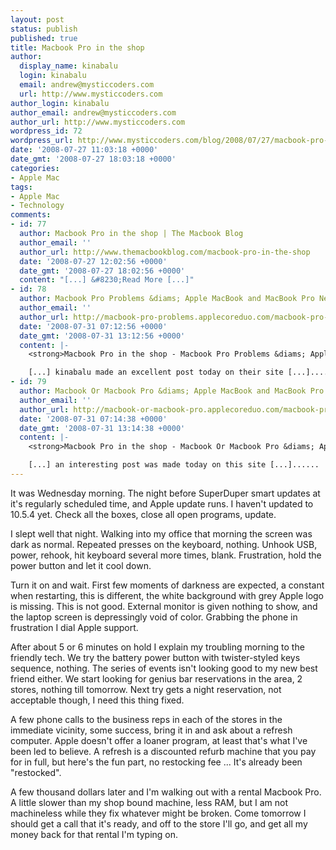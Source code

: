 ```yaml
---
layout: post
status: publish
published: true
title: Macbook Pro in the shop
author:
  display_name: kinabalu
  login: kinabalu
  email: andrew@mysticcoders.com
  url: http://www.mysticcoders.com
author_login: kinabalu
author_email: andrew@mysticcoders.com
author_url: http://www.mysticcoders.com
wordpress_id: 72
wordpress_url: http://www.mysticcoders.com/blog/2008/07/27/macbook-pro-in-the-shop/
date: '2008-07-27 11:03:18 +0000'
date_gmt: '2008-07-27 18:03:18 +0000'
categories:
- Apple Mac
tags:
- Apple Mac
- Technology
comments:
- id: 77
  author: Macbook Pro in the shop | The Macbook Blog
  author_email: ''
  author_url: http://www.themacbookblog.com/macbook-pro-in-the-shop
  date: '2008-07-27 12:02:56 +0000'
  date_gmt: '2008-07-27 18:02:56 +0000'
  content: "[...] &#8230;Read More [...]"
- id: 78
  author: Macbook Pro Problems &diams; Apple MacBook and MacBook Pro News
  author_email: ''
  author_url: http://macbook-pro-problems.applecoreduo.com/macbook-pro-in-the-shop-macbook-pro-problems-diams-apple-macbook-and-macbook-pro-news
  date: '2008-07-31 07:12:56 +0000'
  date_gmt: '2008-07-31 13:12:56 +0000'
  content: |-
    <strong>Macbook Pro in the shop - Macbook Pro Problems &diams; Apple MacBook and MacBook Pro News...<&#47;strong>

    [...] kinabalu made an excellent post today on their site [...]......
- id: 79
  author: Macbook Or Macbook Pro &diams; Apple MacBook and MacBook Pro News
  author_email: ''
  author_url: http://macbook-or-macbook-pro.applecoreduo.com/macbook-pro-in-the-shop-macbook-or-macbook-pro-diams-apple-macbook-and-macbook-pro-news
  date: '2008-07-31 07:14:38 +0000'
  date_gmt: '2008-07-31 13:14:38 +0000'
  content: |-
    <strong>Macbook Pro in the shop - Macbook Or Macbook Pro &diams; Apple MacBook and MacBook Pro News...<&#47;strong>

    [...] an interesting post was made today on this site [...]......
---
```

<p>It was Wednesday morning.  The night before SuperDuper smart updates at it's regularly scheduled time, and Apple update runs.  I haven't updated to 10.5.4 yet.  Check all the boxes, close all open programs, update.</p>
<p>I slept well that night.  Walking into my office that morning the screen was dark as normal.  Repeated presses on the keyboard, nothing.  Unhook USB, power, rehook, hit keyboard several more times, blank.  Frustration, hold the power button and let it cool down.</p>
<p>Turn it on and wait.  First few moments of darkness are expected, a constant when restarting, this is different, the white background with grey Apple logo is missing.  This is not good.  External monitor is given nothing to show, and the laptop screen is depressingly void of color.  Grabbing the phone in frustration I dial Apple support.</p>
<p>After about 5 or 6 minutes on hold I explain my troubling morning to the friendly tech.  We try the battery power button with twister-styled keys sequence, nothing.  The series of events isn't looking good to my new best friend either.  We start looking for genius bar reservations in the area, 2 stores, nothing till tomorrow.  Next try gets a night reservation, not acceptable though, I need this thing fixed.</p>
<p>A few phone calls to the business reps in each of the stores in the immediate vicinity, some success, bring it in and ask about a refresh computer.  Apple doesn't offer a loaner program, at least that's what I've been led to believe.  A refresh is a discounted refurb machine that you pay for in full, but here's the fun part, no restocking fee ... It's already been "restocked".</p>
<p>A few thousand dollars later and I'm walking out with a rental Macbook Pro. A little slower than my shop bound machine, less RAM, but I am not machineless while they fix whatever might be broken.  Come tomorrow I should get a call that it's ready, and off to the store I'll go, and get all my money back for that rental I'm typing on.</p>

